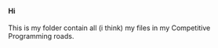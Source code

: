 <h4> Hi </h4>
<p> This is my folder contain all (i think) my files in my Competitive Programming roads. </p>
